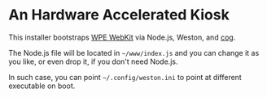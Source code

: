 # An Hardware Accelerated Kiosk

This installer bootstraps [WPE WebKit](https://wpewebkit.org/) via Node.js, Weston, and [cog](https://github.com/Igalia/cog#readme).

The Node.js file will be located in `~/www/index.js` and you can change it as you like, or even drop it, if you don't need Node.js.

In such case, you can point `~/.config/weston.ini` to point at different executable on boot.
